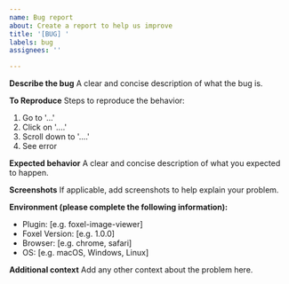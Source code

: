 ```yaml
---
name: Bug report
about: Create a report to help us improve
title: '[BUG] '
labels: bug
assignees: ''

---
```


**Describe the bug**
A clear and concise description of what the bug is.

**To Reproduce**
Steps to reproduce the behavior:
1. Go to '...'
2. Click on '....'
3. Scroll down to '....'
4. See error

**Expected behavior**
A clear and concise description of what you expected to happen.

**Screenshots**
If applicable, add screenshots to help explain your problem.

**Environment (please complete the following information):**
 - Plugin: [e.g. foxel-image-viewer]
 - Foxel Version: [e.g. 1.0.0]
 - Browser: [e.g. chrome, safari]
 - OS: [e.g. macOS, Windows, Linux]

**Additional context**
Add any other context about the problem here.
